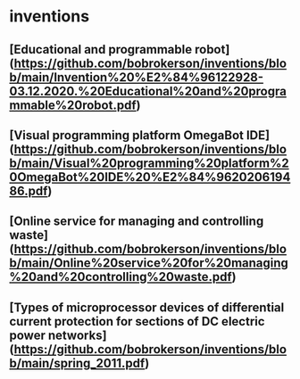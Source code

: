 # inventions
## [Educational and programmable robot] (https://github.com/bobrokerson/inventions/blob/main/Invention%20%E2%84%96122928-03.12.2020.%20Educational%20and%20programmable%20robot.pdf)
## [Visual programming platform OmegaBot IDE] (https://github.com/bobrokerson/inventions/blob/main/Visual%20programming%20platform%20OmegaBot%20IDE%20%E2%84%962020619486.pdf)
## [Online service for managing and controlling waste] (https://github.com/bobrokerson/inventions/blob/main/Online%20service%20for%20managing%20and%20controlling%20waste.pdf)
## [Types of microprocessor devices of differential current protection for sections of DC electric power networks] (https://github.com/bobrokerson/inventions/blob/main/spring_2011.pdf)
